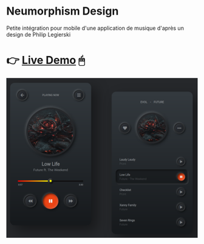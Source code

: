 # Neumorphism Design

Petite intégration pour mobile d'une application de musique d'après un design de Philip Legierski

# 👉 [Live Demo](https://rebraxin.github.io/neumorphism-design/) 🖱

 
![thumbnail]

[thumbnail]: ./images/neumorphism.png "Miniature de l'application"